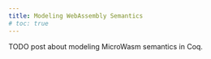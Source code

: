 ```yaml
---
title: Modeling WebAssembly Semantics
# toc: true
---
```


TODO post about modeling MicroWasm semantics in Coq.
